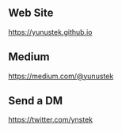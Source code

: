 ## Web Site
https://yunustek.github.io

## Medium
https://medium.com/@yunustek

## Send a DM
https://twitter.com/ynstek 
